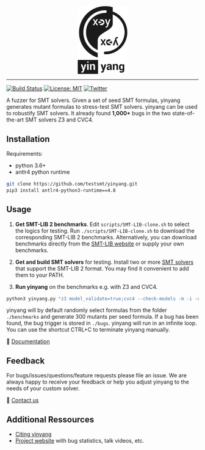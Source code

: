 <p align="center"><a><img width="130" alt="portfolio_view" align="center" src="media/logo.png"></a></p>

___________
[![Build Status](https://github.com/testsmt/yinyang_private/workflows/ci/badge.svg)](https://github.com/testsmt/yinyang_private/actions)
[![License: MIT](https://img.shields.io/badge/License-MIT-yellow.svg)](https://opensource.org/licenses/MIT)
[![Twitter](https://img.shields.io/twitter/follow/testsmtsolvers?style=social)](https://twitter.com/testsmtsolvers)


A fuzzer for SMT solvers. Given a set of seed SMT formulas, yinyang generates mutant formulas to stress-test SMT solvers. yinyang can be used to robustify SMT solvers. It already found **1,000+** bugs in the two state-of-the-art SMT solvers Z3 and CVC4.



Installation
------------
Requirements: 
- python 3.6+ 
- antlr4 python runtime  
``` bash
git clone https://github.com/testsmt/yinyang.git 
pip3 install antlr4-python3-runtime==4.8  
```


Usage
-------------
1. **Get SMT-LIB 2 benchmarks**. Edit `scripts/SMT-LIB-clone.sh` to select the logics for testing. Run `./scripts/SMT-LIB-clone.sh`
to download the corresponding SMT-LIB 2 benchmarks. Alternatively, you can download benchmarks directly from the [SMT-LIB website](http://smtlib.cs.uiowa.edu/benchmarks.shtml) or supply your own benchmarks. 

2. **Get and build SMT solvers** for testing. Install two or more [SMT solvers](http://smtlib.cs.uiowa.edu/solvers.shtml) that support the SMT-LIB 2 format. You may find it convenient to add them to your PATH. 

3. **Run yinyang** on the benchmarks e.g. with Z3 and CVC4.  
```bash
python3 yinyang.py "z3 model_validate=true;cvc4 --check-models -m -i -q" benchmarks 
```

yinyang will by default randomly select formulas from the folder `./benchmarks` and generate 300 mutants per seed formula. If a bug has been found, the bug trigger is stored in `./bugs`. yinyang will run in an infinite loop. You can use the shortcut CTRL+C to terminate yinyang manually.

:blue_book: [Documentation](docs/Documentation.md)

Feedback
---------
For bugs/issues/questions/feature requests please file an issue. We are always happy to receive your feedback or help you adjust yinyang to the needs of your custom solver.
 
 :memo: [Contact us](docs/Contributors.md)

Additional Ressources
----------
- [Citing yinyang](docs/Citation.md)
- [Project website](https://testsmt.github.io/) with bug statistics, talk videos, etc.
